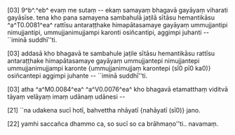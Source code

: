 [03] 9^b^.^eb^ evaṃ me sutaṃ -- ekaṃ samayaṃ bhagavā gayāyaṃ  viharati gayāsīse. tena kho pana samayena sambahulā jaṭilā  sītāsu hemantikāsu ^a^T0.0081^ea^ rattīsu antaraṭṭhake himapātasamaye gayāyaṃ  ummujjantipi nimujjantipi, ummujjanimujjampi karonti  osiñcantipi, aggimpi juhanti -- ``iminā suddhī''ti.

[03] addasā kho bhagavā te sambahule jaṭile sītāsu hemantikāsu  rattīsu antaraṭṭhake himapātasamaye gayāyaṃ ummujjantepi nimujjantepi  ummujjanimujjampi karonte {ummujjanimujjaṃ karontepi (sī0 pī0 ka0)}   osiñcantepi aggimpi juhante -- ``iminā suddhī''ti.

[03] atha ^a^M0.0084^ea^ ^a^V0.0076^ea^ kho bhagavā etamatthaṃ viditvā tāyaṃ velāyaṃ imaṃ udānaṃ  udānesi --

[21] ``na udakena sucī hotī, bahvettha nhāyatī {nahāyatī (sī0)} jano.

[22] yamhi saccañca dhammo ca, so sucī so ca  brāhmaṇo''ti.. navamaṃ.